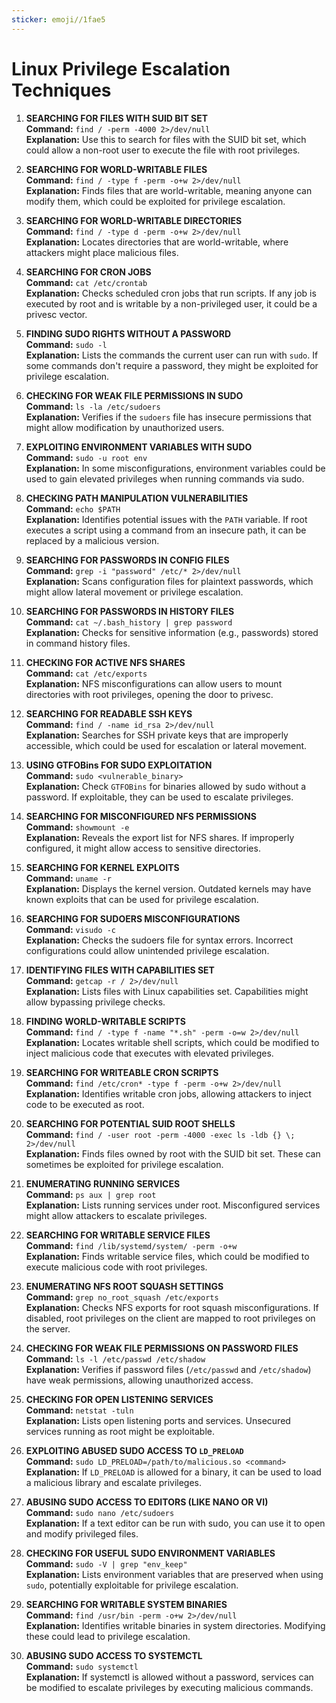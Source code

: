 ```yaml
---
sticker: emoji//1fae5
---
```

# Linux Privilege Escalation Techniques

1. **SEARCHING FOR FILES WITH SUID BIT SET**  
   **Command:** `find / -perm -4000 2>/dev/null`  
   **Explanation:** Use this to search for files with the SUID bit set, which could allow a non-root user to execute the file with root privileges.

2. **SEARCHING FOR WORLD-WRITABLE FILES**  
   **Command:** `find / -type f -perm -o+w 2>/dev/null`  
   **Explanation:** Finds files that are world-writable, meaning anyone can modify them, which could be exploited for privilege escalation.

3. **SEARCHING FOR WORLD-WRITABLE DIRECTORIES**  
   **Command:** `find / -type d -perm -o+w 2>/dev/null`  
   **Explanation:** Locates directories that are world-writable, where attackers might place malicious files.

4. **SEARCHING FOR CRON JOBS**  
   **Command:** `cat /etc/crontab`  
   **Explanation:** Checks scheduled cron jobs that run scripts. If any job is executed by root and is writable by a non-privileged user, it could be a privesc vector.

5. **FINDING SUDO RIGHTS WITHOUT A PASSWORD**  
   **Command:** `sudo -l`  
   **Explanation:** Lists the commands the current user can run with `sudo`. If some commands don't require a password, they might be exploited for privilege escalation.

6. **CHECKING FOR WEAK FILE PERMISSIONS IN SUDO**  
   **Command:** `ls -la /etc/sudoers`  
   **Explanation:** Verifies if the `sudoers` file has insecure permissions that might allow modification by unauthorized users.

7. **EXPLOITING ENVIRONMENT VARIABLES WITH SUDO**  
   **Command:** `sudo -u root env`  
   **Explanation:** In some misconfigurations, environment variables could be used to gain elevated privileges when running commands via sudo.

8. **CHECKING PATH MANIPULATION VULNERABILITIES**  
   **Command:** `echo $PATH`  
   **Explanation:** Identifies potential issues with the `PATH` variable. If root executes a script using a command from an insecure path, it can be replaced by a malicious version.

9. **SEARCHING FOR PASSWORDS IN CONFIG FILES**  
   **Command:** `grep -i "password" /etc/* 2>/dev/null`  
   **Explanation:** Scans configuration files for plaintext passwords, which might allow lateral movement or privilege escalation.

10. **SEARCHING FOR PASSWORDS IN HISTORY FILES**  
   **Command:** `cat ~/.bash_history | grep password`  
   **Explanation:** Checks for sensitive information (e.g., passwords) stored in command history files.

11. **CHECKING FOR ACTIVE NFS SHARES**  
   **Command:** `cat /etc/exports`  
   **Explanation:** NFS misconfigurations can allow users to mount directories with root privileges, opening the door to privesc.

12. **SEARCHING FOR READABLE SSH KEYS**  
   **Command:** `find / -name id_rsa 2>/dev/null`  
   **Explanation:** Searches for SSH private keys that are improperly accessible, which could be used for escalation or lateral movement.

13. **USING GTFOBins FOR SUDO EXPLOITATION**  
   **Command:** `sudo <vulnerable_binary>`  
   **Explanation:** Check `GTFOBins` for binaries allowed by sudo without a password. If exploitable, they can be used to escalate privileges.

14. **SEARCHING FOR MISCONFIGURED NFS PERMISSIONS**  
   **Command:** `showmount -e`  
   **Explanation:** Reveals the export list for NFS shares. If improperly configured, it might allow access to sensitive directories.

15. **SEARCHING FOR KERNEL EXPLOITS**  
   **Command:** `uname -r`  
   **Explanation:** Displays the kernel version. Outdated kernels may have known exploits that can be used for privilege escalation.

16. **SEARCHING FOR SUDOERS MISCONFIGURATIONS**  
   **Command:** `visudo -c`  
   **Explanation:** Checks the sudoers file for syntax errors. Incorrect configurations could allow unintended privilege escalation.

17. **IDENTIFYING FILES WITH CAPABILITIES SET**  
   **Command:** `getcap -r / 2>/dev/null`  
   **Explanation:** Lists files with Linux capabilities set. Capabilities might allow bypassing privilege checks.

18. **FINDING WORLD-WRITABLE SCRIPTS**  
   **Command:** `find / -type f -name "*.sh" -perm -o=w 2>/dev/null`  
   **Explanation:** Locates writable shell scripts, which could be modified to inject malicious code that executes with elevated privileges.

19. **SEARCHING FOR WRITEABLE CRON SCRIPTS**  
   **Command:** `find /etc/cron* -type f -perm -o+w 2>/dev/null`  
   **Explanation:** Identifies writable cron jobs, allowing attackers to inject code to be executed as root.

20. **SEARCHING FOR POTENTIAL SUID ROOT SHELLS**  
   **Command:** `find / -user root -perm -4000 -exec ls -ldb {} \; 2>/dev/null`  
   **Explanation:** Finds files owned by root with the SUID bit set. These can sometimes be exploited for privilege escalation.

21. **ENUMERATING RUNNING SERVICES**  
   **Command:** `ps aux | grep root`  
   **Explanation:** Lists running services under root. Misconfigured services might allow attackers to escalate privileges.

22. **SEARCHING FOR WRITABLE SERVICE FILES**  
   **Command:** `find /lib/systemd/system/ -perm -o+w`  
   **Explanation:** Finds writable service files, which could be modified to execute malicious code with root privileges.

23. **ENUMERATING NFS ROOT SQUASH SETTINGS**  
   **Command:** `grep no_root_squash /etc/exports`  
   **Explanation:** Checks NFS exports for root squash misconfigurations. If disabled, root privileges on the client are mapped to root privileges on the server.

24. **CHECKING FOR WEAK FILE PERMISSIONS ON PASSWORD FILES**  
   **Command:** `ls -l /etc/passwd /etc/shadow`  
   **Explanation:** Verifies if password files (`/etc/passwd` and `/etc/shadow`) have weak permissions, allowing unauthorized access.

25. **CHECKING FOR OPEN LISTENING SERVICES**  
   **Command:** `netstat -tuln`  
   **Explanation:** Lists open listening ports and services. Unsecured services running as root might be exploitable.

26. **EXPLOITING ABUSED SUDO ACCESS TO `LD_PRELOAD`**  
   **Command:** `sudo LD_PRELOAD=/path/to/malicious.so <command>`  
   **Explanation:** If `LD_PRELOAD` is allowed for a binary, it can be used to load a malicious library and escalate privileges.

27. **ABUSING SUDO ACCESS TO EDITORS (LIKE NANO OR VI)**  
   **Command:** `sudo nano /etc/sudoers`  
   **Explanation:** If a text editor can be run with sudo, you can use it to open and modify privileged files.

28. **CHECKING FOR USEFUL SUDO ENVIRONMENT VARIABLES**  
   **Command:** `sudo -V | grep "env_keep"`  
   **Explanation:** Lists environment variables that are preserved when using `sudo`, potentially exploitable for privilege escalation.

29. **SEARCHING FOR WRITABLE SYSTEM BINARIES**  
   **Command:** `find /usr/bin -perm -o+w 2>/dev/null`  
   **Explanation:** Identifies writable binaries in system directories. Modifying these could lead to privilege escalation.

30. **ABUSING SUDO ACCESS TO SYSTEMCTL**  
   **Command:** `sudo systemctl`  
   **Explanation:** If systemctl is allowed without a password, services can be modified to escalate privileges by executing malicious commands.

